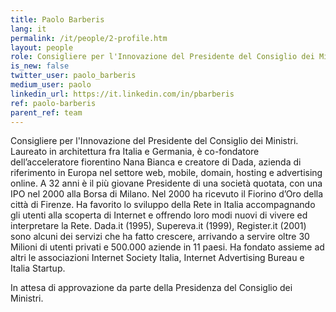 ```yaml
---
title: Paolo Barberis
lang: it
permalink: /it/people/2-profile.htm
layout: people
role: Consigliere per l'Innovazione del Presidente del Consiglio dei Ministri
is_new: false
twitter_user: paolo_barberis
medium_user: paolo
linkedin_url: https://it.linkedin.com/in/pbarberis
ref: paolo-barberis
parent_ref: team
---
```

Consigliere per l'Innovazione del Presidente del Consiglio dei Ministri. Laureato in architettura fra Italia e Germania, è co-fondatore dell’acceleratore fiorentino Nana Bianca e creatore di Dada, azienda di riferimento in Europa nel settore web, mobile, domain, hosting e advertising online. A 32 anni è il più giovane Presidente di una società quotata, con una IPO nel 2000 alla Borsa di Milano. Nel 2000 ha ricevuto il Fiorino d’Oro della città di Firenze. Ha favorito lo sviluppo della Rete in Italia accompagnando gli utenti alla scoperta di Internet e offrendo loro modi nuovi di vivere ed interpretare la Rete.  Dada.it (1995), Supereva.it (1999), Register.it (2001) sono alcuni dei servizi che ha fatto crescere, arrivando a servire oltre 30 Milioni di utenti privati e 500.000 aziende in 11 paesi. Ha fondato assieme ad altri le associazioni Internet Society Italia, Internet Advertising Bureau e Italia Startup.

In attesa di approvazione da parte della Presidenza del Consiglio dei Ministri.
